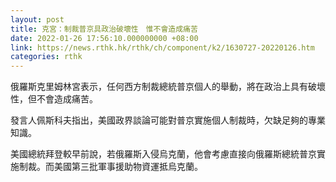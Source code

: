 ```yaml
---
layout: post
title: 克宮：制裁普京具政治破壞性　惟不會造成痛苦
date: 2022-01-26 17:56:10.000000000 +08:00
link: https://news.rthk.hk/rthk/ch/component/k2/1630727-20220126.htm
categories: rthk
---
```


俄羅斯克里姆林宮表示，任何西方制裁總統普京個人的舉動，將在政治上具有破壞性，但不會造成痛苦。

發言人佩斯科夫指出，美國政界談論可能對普京實施個人制裁時，欠缺足夠的專業知識。

美國總統拜登較早前說，若俄羅斯入侵烏克蘭，他會考慮直接向俄羅斯總統普京實施制裁。而美國第三批軍事援助物資運抵烏克蘭。
